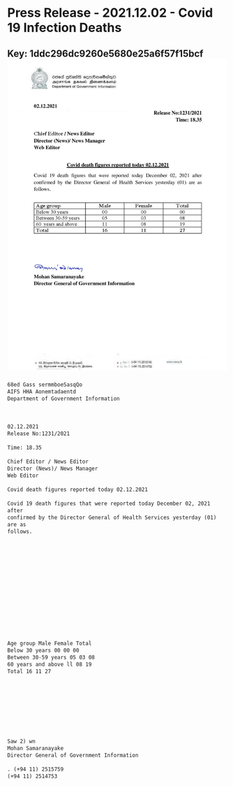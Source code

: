 # Press Release - 2021.12.02 - Covid 19 Infection Deaths 
Key: 1ddc296dc9260e5680e25a6f57f15bcf 
![img](img/1ddc296dc9260e5680e25a6f57f15bcf.jpg)
---
```
68ed Gass sermmboeSasqQo
AIFS HHA Aonemtadaentd
Department of Government Information

 

02.12.2021
Release No:1231/2021

Time: 18.35

Chief Editor / News Editor
Director (News)/ News Manager
Web Editor

Covid death figures reported today 02.12.2021

Covid 19 death figures that were reported today December 02, 2021 after
confirmed by the Director General of Health Services yesterday (01) are as
follows.

 

 

 

 

 

 

 

Age group Male Female Total
Below 30 years 00 00 00
Between 30-59 years 05 03 08
60 years and above ll 08 19
Total 16 11 27

 

 

 

 

Saw 2) wn
Mohan Samaranayake
Director General of Government Information

. (+94 11) 2515759
(+94 11) 2514753

 

```
